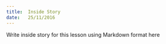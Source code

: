 ```yaml
---
title:  Inside Story
date:   25/11/2016
---
```


Write inside story for this lesson using Markdown format here